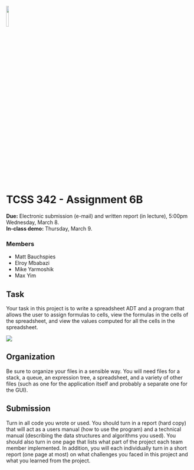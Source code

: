 <img src="https://static.wikia.nocookie.net/logopedia/images/0/0e/Microsoft_Excel_2003.svg/revision/latest/scale-to-width-down/200?cb=20201126204540" width="12%" height="12%"><p></p> 
# TCSS 342 - Assignment 6B
**Due:** Electronic submission (e-mail) and written report (in lecture),
5:00pm Wednesday, March 8.<br>
**In-class demo:** Thursday, March 9.
### Members
- Matt Bauchspies
- Elroy Mbabazi
- Mike Yarmoshik
- Max Yim
## Task
Your task in this project is to write a spreadsheet ADT and a program that allows the user
to assign formulas to cells, view the formulas in the cells of the spreadsheet, and view the
values computed for all the cells in the spreadsheet.

<img src="https://i.imgur.com/1CoY7yy.png"><p></p>
## Organization
Be sure to organize your files in a sensible way. You will need files for a stack, a queue,
an expression tree, a spreadsheet, and a variety of other files (such as one for the
application itself and probably a separate one for the GUI). 
## Submission
Turn in all code you wrote or used. You should turn in a report (hard copy) that will act
as a users manual (how to use the program) and a technical manual (describing the data
structures and algorithms you used). You should also turn in one page that lists what part
of the project each team member implemented. In addition, you will each individually
turn in a short report (one page at most) on what challenges you faced in this project and
what you learned from the project. 

